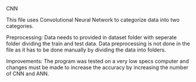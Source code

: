 CNN

This file uses Convolutional Neural Network to categorize data into two categories.

Preprocessing:
Data needs to provided in dataset folder with seperate folder dividing the train and test data. Data preprocessing is not done in the file as it has to be done manually by dividing the data into folders.

Improvements:
The program was tested on a very low specs computer and changes must be made to increase the accuracy by increasing the number of CNN and ANN.
